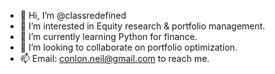 - 👋 Hi, I’m @classredefined
- 👀 I’m interested in Equity research & portfolio management.
- 🌱 I’m currently learning Python for finance.
- 💞️ I’m looking to collaborate on portfolio optimization.
- 📫 Email: conlon.neil@gmail.com to reach me.

<!---
classredefined/classredefined is a ✨ special ✨ repository because its `README.md` (this file) appears on your GitHub profile.
You can click the Preview link to take a look at your changes.
--->
